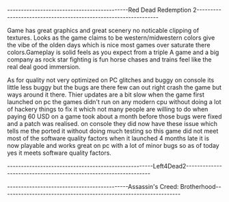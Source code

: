 --------------------------------------------Red Dead Redemption 2----------------------------------------------------------------

Game has great graphics and great scenery no noticable clipping of textures. Looks as the game claims to be western/midwestern colors give the vibe of the olden days which is nice most games over saturate there colors.Gameplay is solid feels as you expect from a triple A game and a big company as rock star fighting is fun horse chases and trains feel like the real deal good immersion.

  As for quality not very optimized on PC glitches and buggy on console its little less buggy but the bugs are there few can out right crash the game but ways around it there. Thier updates are a bit slow when the game first launched on pc the games didn't run on any modern cpu without doing a lot of hackery things to fix it which not many people are willing to do when paying 60 USD on a game took about a month before those bugs were fixed and a patch was realised. on console they did now have these issue which tells me the ported it without doing much testing so this game did not meet most of the software quality factors when it launched 4 months late it is now playable and works great on pc with a lot of minor bugs so as of today yes it meets software quality factors.


-----------------------------------------------------Left4Dead2-----------------------------------------------------------------








--------------------------------------------Assassin's Creed: Brotherhood-----------------------------------------------------------------
